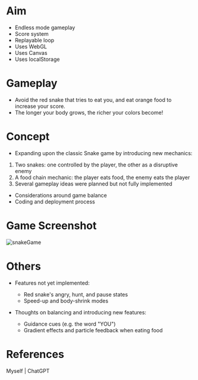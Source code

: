 # Aim
* Endless mode gameplay
* Score system
* Replayable loop
* Uses WebGL
* Uses Canvas
* Uses localStorage

# Gameplay
* Avoid the red snake that tries to eat you, and eat orange food to increase your score.
* The longer your body grows, the richer your colors become!

# Concept
*  Expanding upon the classic Snake game by introducing new mechanics:
  1. Two snakes: one controlled by the player, the other as a disruptive enemy
  2. A food chain mechanic: the player eats food, the enemy eats the player
  3. Several gameplay ideas were planned but not fully implemented
* Considerations around game balance
* Coding and deployment process

# Game Screenshot
![snakeGame](https://github.com/user-attachments/assets/ccfa4579-957d-4e37-95de-0035596521b8)

# Others
* Features not yet implemented:
  * Red snake's angry, hunt, and pause states
  * Speed-up and body-shrink modes

* Thoughts on balancing and introducing new features:
  * Guidance cues (e.g. the word "YOU")
  * Gradient effects and particle feedback when eating food

# References
Myself | ChatGPT
